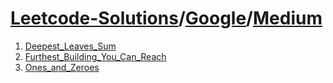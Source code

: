 # [Leetcode-Solutions](./../..)/[Google](./..)/[Medium](./)
1. [Deepest_Leaves_Sum](./Deepest_Leaves_Sum.md)
2. [Furthest_Building_You_Can_Reach](./Furthest_Building_You_Can_Reach.md)
3. [Ones_and_Zeroes](./Ones_and_Zeroes.md)
